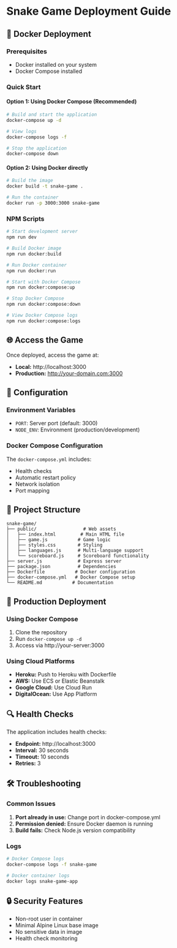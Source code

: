 # Snake Game Deployment Guide

## 🐳 Docker Deployment

### Prerequisites
- Docker installed on your system
- Docker Compose installed

### Quick Start

#### Option 1: Using Docker Compose (Recommended)
```bash
# Build and start the application
docker-compose up -d

# View logs
docker-compose logs -f

# Stop the application
docker-compose down
```

#### Option 2: Using Docker directly
```bash
# Build the image
docker build -t snake-game .

# Run the container
docker run -p 3000:3000 snake-game
```

### NPM Scripts
```bash
# Start development server
npm run dev

# Build Docker image
npm run docker:build

# Run Docker container
npm run docker:run

# Start with Docker Compose
npm run docker:compose:up

# Stop Docker Compose
npm run docker:compose:down

# View Docker Compose logs
npm run docker:compose:logs
```

## 🌐 Access the Game

Once deployed, access the game at:
- **Local:** http://localhost:3000
- **Production:** http://your-domain.com:3000

## 🔧 Configuration

### Environment Variables
- `PORT`: Server port (default: 3000)
- `NODE_ENV`: Environment (production/development)

### Docker Compose Configuration
The `docker-compose.yml` includes:
- Health checks
- Automatic restart policy
- Network isolation
- Port mapping

## 📁 Project Structure
```
snake-game/
├── public/                 # Web assets
│   ├── index.html         # Main HTML file
│   ├── game.js           # Game logic
│   ├── styles.css        # Styling
│   ├── languages.js      # Multi-language support
│   └── scoreboard.js     # Scoreboard functionality
├── server.js             # Express server
├── package.json          # Dependencies
├── Dockerfile           # Docker configuration
├── docker-compose.yml   # Docker Compose setup
└── README.md           # Documentation
```

## 🚀 Production Deployment

### Using Docker Compose
1. Clone the repository
2. Run `docker-compose up -d`
3. Access via http://your-server:3000

### Using Cloud Platforms
- **Heroku:** Push to Heroku with Dockerfile
- **AWS:** Use ECS or Elastic Beanstalk
- **Google Cloud:** Use Cloud Run
- **DigitalOcean:** Use App Platform

## 🔍 Health Checks

The application includes health checks:
- **Endpoint:** http://localhost:3000
- **Interval:** 30 seconds
- **Timeout:** 10 seconds
- **Retries:** 3

## 🛠️ Troubleshooting

### Common Issues
1. **Port already in use:** Change port in docker-compose.yml
2. **Permission denied:** Ensure Docker daemon is running
3. **Build fails:** Check Node.js version compatibility

### Logs
```bash
# Docker Compose logs
docker-compose logs -f snake-game

# Docker container logs
docker logs snake-game-app
```

## 🔒 Security Features
- Non-root user in container
- Minimal Alpine Linux base image
- No sensitive data in image
- Health check monitoring

